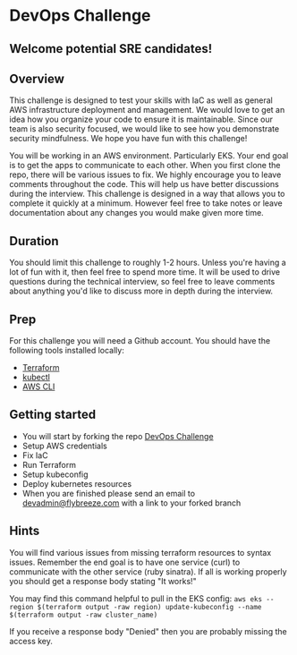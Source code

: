 # DevOps Challenge
## Welcome potential SRE candidates!

## Overview
This challenge is designed to test your skills with IaC as well as general AWS infrastructure deployment and management. We would love to get an idea how you organize your code to ensure it is maintainable. Since our team is also security focused, we would like to see how you demonstrate security mindfulness. We hope you have fun with this challenge!

You will be working in an AWS environment. Particularly EKS. Your end goal is to get the apps to communicate to each other. When you first clone the repo, there will be various issues to fix. We highly encourage you to leave comments throughout the code. This will help us have better discussions during the interview. This challenge is designed in a way that allows you to complete it quickly at a minimum. However feel free to take notes or leave documentation about any changes you would make given more time.

## Duration
You should limit this challenge to roughly 1-2 hours. Unless you're having a lot of fun with it, then feel free to spend more time. It will be used to drive questions during the technical interview, so feel free to leave comments about anything you'd like to discuss more in depth during the interview.

## Prep
For this challenge you will need a Github account. You should have the following tools installed locally:
- [Terraform](https://learn.hashicorp.com/tutorials/terraform/install-cli)
- [kubectl](https://kubernetes.io/docs/tasks/tools/)
- [AWS CLI](https://docs.aws.amazon.com/cli/latest/userguide/getting-started-install.html)

## Getting started
- You will start by forking the repo [DevOps Challenge](https://github.com/Breeze-Aviation/DevOpsChallenge)
- Setup AWS credentials
- Fix IaC
- Run Terraform
- Setup kubeconfig
- Deploy kubernetes resources
- When you are finished please send an email to devadmin@flybreeze.com with a link to your forked branch

## Hints
You will find various issues from missing terraform resources to syntax issues. Remember the end goal is to have one service (curl) to communicate with the other service (ruby sinatra). If all is working properly you should get a response body stating "It works!"

You may find this command helpful to pull in the EKS config:
`aws eks --region $(terraform output -raw region) update-kubeconfig --name $(terraform output -raw cluster_name)`

If you receive a response body "Denied" then you are probably missing the access key.
